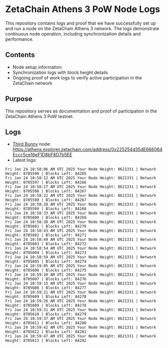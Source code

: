 # ZetaChain Athens 3 PoW Node Logs
This repository contains logs and proof that we have successfully set up and run a node on the ZetaChain Athens 3 network. The logs demonstrate continuous node operation, including synchronization details and performance.

## Contents
- Node setup information
- Synchronization logs with block height details
- Ongoing proof of work logs to verify active participation in the ZetaChain network

## Purpose
This repository serves as documentation and proof of participation in the ZetaChain Athens 3 PoW testnet.

## Logs

- [Third Bunny](https://thirdbunny.xyz/) node: https://athens.explorer.zetachain.com/address/0x225254d35dE666064Eccc5ce16eF1D8bF8D7b5EE
- Latest logs:
```
Fri Jan 24 10:58:06 AM UTC 2025 Your Node Height: 8621331 | Network Height: 8705596 | Blocks Left: 84265
Fri Jan 24 10:58:12 AM UTC 2025 Your Node Height: 8621331 | Network Height: 8705597 | Blocks Left: 84266
Fri Jan 24 10:58:17 AM UTC 2025 Your Node Height: 8621331 | Network Height: 8705598 | Blocks Left: 84267
Fri Jan 24 10:58:22 AM UTC 2025 Your Node Height: 8621331 | Network Height: 8705598 | Blocks Left: 84267
Fri Jan 24 10:58:28 AM UTC 2025 Your Node Height: 8621331 | Network Height: 8705599 | Blocks Left: 84268
Fri Jan 24 10:58:33 AM UTC 2025 Your Node Height: 8621331 | Network Height: 8705600 | Blocks Left: 84269
Fri Jan 24 10:58:38 AM UTC 2025 Your Node Height: 8621331 | Network Height: 8705601 | Blocks Left: 84270
Fri Jan 24 10:58:43 AM UTC 2025 Your Node Height: 8621331 | Network Height: 8705602 | Blocks Left: 84271
Fri Jan 24 10:58:49 AM UTC 2025 Your Node Height: 8621331 | Network Height: 8705603 | Blocks Left: 84272
Fri Jan 24 10:58:54 AM UTC 2025 Your Node Height: 8621331 | Network Height: 8705604 | Blocks Left: 84273
Fri Jan 24 10:58:59 AM UTC 2025 Your Node Height: 8621331 | Network Height: 8705605 | Blocks Left: 84274
Fri Jan 24 10:59:05 AM UTC 2025 Your Node Height: 8621331 | Network Height: 8705606 | Blocks Left: 84275
Fri Jan 24 10:59:10 AM UTC 2025 Your Node Height: 8621331 | Network Height: 8705607 | Blocks Left: 84276
Fri Jan 24 10:59:15 AM UTC 2025 Your Node Height: 8621331 | Network Height: 8705608 | Blocks Left: 84277
Fri Jan 24 10:59:21 AM UTC 2025 Your Node Height: 8621331 | Network Height: 8705609 | Blocks Left: 84278
Fri Jan 24 10:59:26 AM UTC 2025 Your Node Height: 8621331 | Network Height: 8705609 | Blocks Left: 84278
Fri Jan 24 10:59:31 AM UTC 2025 Your Node Height: 8621331 | Network Height: 8705610 | Blocks Left: 84279
Fri Jan 24 10:59:37 AM UTC 2025 Your Node Height: 8621331 | Network Height: 8705611 | Blocks Left: 84280
Fri Jan 24 10:59:42 AM UTC 2025 Your Node Height: 8621331 | Network Height: 8705612 | Blocks Left: 84281
Fri Jan 24 10:59:47 AM UTC 2025 Your Node Height: 8621331 | Network Height: 8705613 | Blocks Left: 84282
```
